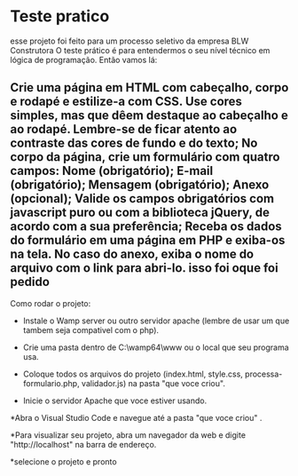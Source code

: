 # Teste pratico 
esse projeto foi feito para um processo seletivo da empresa BLW Construtora
O teste prático é para entendermos o seu nível técnico em lógica de programação. Então vamos lá:

Crie uma página em HTML com cabeçalho, corpo e rodapé e estilize-a com CSS. Use cores simples, mas que dêem destaque ao cabeçalho e ao rodapé. Lembre-se de ficar atento ao contraste das cores de fundo e do texto;
No corpo da página, crie um formulário com quatro campos:
Nome (obrigatório);
E-mail (obrigatório);
Mensagem (obrigatório);
Anexo (opcional);
Valide os campos obrigatórios com javascript puro ou com a biblioteca jQuery, de acordo com a sua preferência;
Receba os dados do formulário em uma página em PHP e exiba-os na tela. No caso do anexo, exiba o nome do arquivo com o link para abri-lo.
isso foi oque foi pedido
--------------------------------------------------------------------------------------------------------------------------------------------------------------


Como rodar o projeto:

* Instale o Wamp server ou outro servidor apache (lembre de usar um que tambem seja compativel com o php).

* Crie uma pasta dentro de C:\wamp64\www ou o local que seu programa usa.

* Coloque todos os arquivos do projeto (index.html, style.css, processa-formulario.php, validador.js) na pasta "que voce criou".

* Inicie o servidor Apache que voce estiver usando. 

*Abra o Visual Studio Code e navegue até a pasta "que voce criou" .

*Para visualizar seu projeto, abra um navegador da web e digite "http://localhost" na barra de endereço.

*selecione o projeto e pronto
 
 

